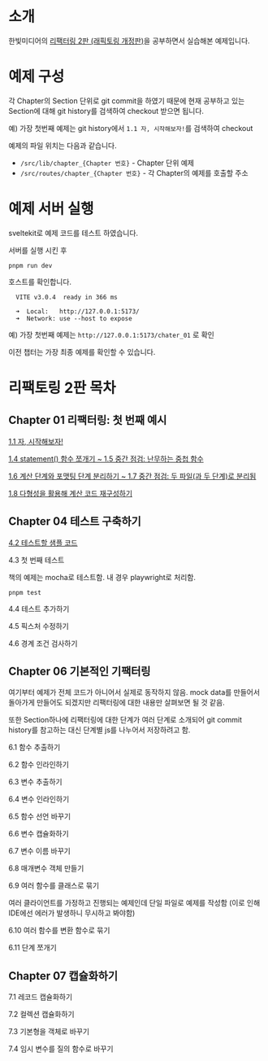 # 소개

한빛미디어의 [리팩터링 2판 (래픽토링 개정판)](https://www.hanbit.co.kr/store/books/look.php?p_code=B6952616555)을 공부하면서 실습해본 예제입니다.

# 예제 구성

각 Chapter의 Section 단위로 git commit을 하였기 때문에 현재 공부하고 있는 Section에 대해 git history를 검색하여 checkout 받으면 됩니다.

예) 가장 첫번째 예제는 git history에서 `1.1 자, 시작해보자!`를 검색하여 checkout 

예제의 파일 위치는 다음과 같습니다.

- `/src/lib/chapter_{Chapter 번호}` - Chapter 단위 예제
- `/src/routes/chapter_{Chapter 번호}` - 각 Chapter의 예제를 호출할 주소

# 예제 서버 실행

sveltekit로 예제 코드를 테스트 하였습니다.

서버를 실행 시킨 후 

```
pnpm run dev
```

호스트를 확인합니다.

```
  VITE v3.0.4  ready in 366 ms

  ➜  Local:   http://127.0.0.1:5173/
  ➜  Network: use --host to expose
```

예) 가장 첫번째 예제는 `http://127.0.0.1:5173/chater_01` 로 확인



이전 챕터는 가장 최종 예제를 확인할 수 있습니다.

# 리팩토링 2판 목차

## Chapter 01 리팩터링: 첫 번째 예시

[1.1 자, 시작해보자!](http://127.0.0.1:5173/chapter_01)

[1.4 statement() 함수 쪼개기 ~ 1.5 중간 점검: 난무하는 중첩 함수](http://127.0.0.1:5173/chapter_01)

[1.6 계산 단계와 포맷팅 단계 분리하기 ~ 1.7 중간 점검: 두 파일(과 두 단계)로 분리됨](http://127.0.0.1:5173/chapter_01)

[1.8 다형성을 활용해 계산 코드 재구성하기](http://127.0.0.1:5173/chapter_01)

## Chapter 04 테스트 구축하기

[4.2 테스트할 샘플 코드](http://127.0.0.1:5173/chapter_04)

4.3 첫 번째 테스트

책의 예제는 mocha로 테스트함.
내 경우 playwright로 처리함.

```
pnpm test
```

4.4 테스트 추가하기

4.5 픽스처 수정하기

4.6 경계 조건 검사하기

## Chapter 06 기본적인 기팩터링

여기부터 예제가 전체 코드가 아니어서 실제로 동작하지 않음.
mock data를 만들어서 돌아가게 만들어도 되겠지만 리팩터링에 대한 내용만 살펴보면 될 것 같음.

또한 Section하나에 리팩터링에 대한 단계가 여러 단계로 소개되어 git commit history를 참고하는 대신 단계별 js를 나누어서 저장하려고 함.

6.1 함수 추출하기

6.2 함수 인라인하기

6.3 변수 추출하기

6.4 변수 인라인하기

6.5 함수 선언 바꾸기

6.6 변수 캡슐화하기

6.7 변수 이름 바꾸기

6.8 매개변수 객체 만들기

6.9 여러 함수를 클래스로 묶기

여러 클라이언트를 가정하고 진행되는 예제인데 단일 파일로 예제를 작성함 (이로 인해 IDE에선 에러가 발생하니 무시하고 봐야함)

6.10 여러 함수를 변환 함수로 묶기

6.11 단계 쪼개기

## Chapter 07 캡슐화하기

7.1 레코드 캡슐화하기

7.2 컬렉션 캡슐화하기

7.3 기본형을 객체로 바꾸기

7.4 임시 변수를 질의 함수로 바꾸기